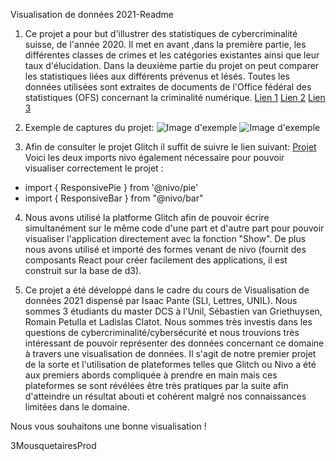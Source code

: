 Visualisation de données 2021-Readme

1. Ce projet a pour but d'illustrer des statistiques de cybercriminalité suisse, de l'année 2020.
Il met en avant ,dans la première partie, les différentes classes de crimes et les catégories existantes ainsi que leur taux d'élucidation.
Dans la deuxième partie du projet on peut comparer les statistiques liées aux différents prévenus et lésés.
Toutes les données utilisées sont extraites de documents de l'Office fédéral des statistiques (OFS) concernant la criminalité numérique.
[Lien 1](https://www.bfs.admin.ch/bfs/fr/home/statistiques/criminalite-droit-penal/police/criminalite-numerique.html)
[Lien 2](https://www.bfs.admin.ch/bfs/fr/home/statistiques/criminalite-droit-penal/police/criminalite-numerique.assetdetail.16264090.html)
[Lien 3](https://www.bfs.admin.ch/bfs/fr/home/statistiques/criminalite-droit-penal/police/criminalite-numerique.assetdetail.16264089.html)

2. Exemple de captures du projet:
![Image d'exemple](https://cdn.glitch.com/47cb55b3-f21c-4e6f-a59c-d7f73e6c6b69%2FCapture_categories_de_crimes.PNG?v=1623174485551)
![Image d'exemple](https://cdn.glitch.com/47cb55b3-f21c-4e6f-a59c-d7f73e6c6b69%2FCapture_taux_delucidation.PNG?v=1623238917055) 



3. Afin de consulter le projet Glitch il suffit de suivre le lien suivant: [Projet](https://visu21.glitch.me/#/)
Voici les deux imports nivo également nécessaire pour pouvoir visualiser correctement le projet : 
- import { ResponsivePie } from '@nivo/pie'
- import { ResponsiveBar } from "@nivo/bar"

4. Nous avons utilisé la platforme Glitch afin de pouvoir écrire simultanément sur le même code d'une part et
d'autre part pour pouvoir visualiser l'application directement avec la fonction "Show". De plus nous avons utilisé
et importé des formes venant de nivo (fournit des composants React pour créer facilement des applications, il est construit sur la base de d3).



5. Ce projet a été développé dans le cadre du cours de Visualisation de données 2021 dispensé par Isaac Pante (SLI, Lettres, UNIL). 
Nous sommes 3 étudiants du master DCS à l'Unil, Sébastien van Griethuysen, Romain Petulla et Ladislas Clatot. Nous sommes très investis dans les questions de 
cybercriminalité/cybersécurité et nous trouvions très intéressant de pouvoir représenter des données concernant ce domaine à travers une visualisation de données.
Il s'agit de notre premier projet de la sorte et l'utilisation de plateformes telles que Glitch ou Nivo a été aux premiers abords compliquée à prendre en main mais ces plateformes
se sont révélées être très pratiques par la suite afin d'atteindre un résultat abouti et cohérent malgré nos connaissances limitées dans le domaine.



Nous vous souhaitons une bonne visualisation !

3MousquetairesProd

